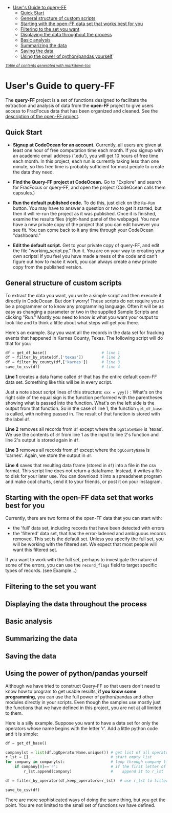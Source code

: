 - [User's Guide to query-FF](#user-s-guide-to-query-ff)
  * [Quick Start](#quick-start)
  * [General structure of custom scripts](#general-structure-of-custom-scripts)
  * [Starting with the open-FF data set that works best for you](#starting-with-the-open-ff-data-set-that-works-best-for-you)
  * [Filtering to the set you want](#filtering-to-the-set-you-want)
  * [Displaying the data throughout the process](#displaying-the-data-throughout-the-process)
  * [Basic analysis](#basic-analysis)
  * [Summarizing the data](#summarizing-the-data)
  * [Saving the data](#saving-the-data)
  * [Using the power of python/pandas yourself](#using-the-power-of-python-pandas-yourself)

<small><i><a href='http://ecotrust-canada.github.io/markdown-toc/'>Table of contents generated with markdown-toc</a></i></small>


# User's Guide to query-FF

The **query-FF** project is a set of functions designed to facilitate the extraction
and analysis of data from the **open-FF** project to give users access to FracFocus data
that has been organized and cleaned.  See the [description of the open-FF project](https://frackingchemicaldisclosure.wordpress.com/).  

## Quick Start
- **Signup at CodeOcean for an account.**  Currently, all users are given at least one hour
of free computation time each month. If you signup with an academic email 
address ('.edu'), you will get 10 hours of free time each month.  In this project,
each run is currently taking less than one minute, so this free time is probably
sufficient for most people to create the data they need.

- **Find the Query-FF project at CodeOcean.**  Go to "Explore" and search for 
FracFocus or query-FF, and open the project (CodeOcean calls them capsules.)

- **Run the default published code.**  To do this, just click on the `Re-Run` button.
You may have to answer a question or two to get it started, but then it will re-run 
the project as it was published. Once it is finished, examine the results files (right-hand
panel of the webpage). You now have a new private copy of the project that you
can edit however you see fit.  You can come back to it any time through your 
CodeOcean "dashboard."

- **Edit the default script.** Get to your private copy of query-FF, and edit
the file "working_script.py."  Run it.  You are on your way to creating your own scripts! 
If you feel you have made a mess of the code and can't figure out how to make 
it work, you 
can always create a new private copy from the published version.


## General structure of custom scripts 

To extract the data you want, you write a simple script and then execute it
directly in CodeOcean.  But don't worry! These scripts do not require you to
be a programmer or to know any programming language.  Often it will be as easy as
changing a parameter or two in the supplied Sample Scripts and clicking "Run." 
Mostly you need to know is
what you want your output to look like and to think a little about what steps
will get you there.

Here's an example.  Say you want all the records in the data set for fracking events
that happened in Karnes County, Texas.  The following script will do that for you:

``` python
df = get_df_base()                        # line 1
df = filter_by_state(df,['texas'])        # line 2
df = filter_by_county(df,['karnes'])      # line 3
save_to_csv(df)                           # line 4
```
**Line 1** creates a data frame called `df` that has the entire default open-FF data set.
Something like this will be in every script. 

Just a note about script lines of this structure:  `xxx = yyy()` : What's on the 
right side of the equal sign is the function performed with the parentheses 
showing what is passed into the function.  What's on the left side
is the output from that function.  So in the case of line 1, the function 
`get_df_base`
is called, with nothing passed in.  The result of that function is
stored with the label `df`.

**Line 2** removes all records from `df` except where the `bgStateName` is 'texas'.  
We use the contents of `df` from line 1 as the input to line 2's function and
line 2's output is stored again in `df`.

**Line 3** removes all records from `df` except where the `bgCountyName` is 'carnes'.
Again, we store the output in `df`.

**Line 4** saves that resulting data frame (stored in `df`) into a file in the csv format.  This script
line does not return a dataframe.  Instead, it writes a file to disk for your later use. 
You can download it into a spreadsheet program and make cool charts, 
send it to your friends, or post it on your Instagram. 

## Starting with the open-FF data set that works best for you
Currently, there are two forms of the open-FF data that you can start with:
- the 'full' data set, including records that have been detected with errors
- the 'filtered' data set, that has the error-ladened and ambiguous 
records removed.  This set 
is the default set. Unless you specify the full set, you will be working with the 
filtered set.  We expect that most people will want this filtered set.

If you want to work with the full set, perhaps to investigate the nature of some
of the errors, you can use the `record_flags` field to target specific types of 
records.  (see Example...)  

## Filtering to the set you want


## Displaying the data throughout the process


## Basic analysis


## Summarizing the data


## Saving the data


## Using the power of python/pandas yourself
Although we have tried to construct Query-FF so that users don't need to know
how to program to get usable results, **if you know some programming**, you can 
use the full power of python/pandas and other
modules directly in your scripts.  Even though the samples use mostly just 
the functions that we
have defined in this project, you are not at all limited to them.  

Here is a silly example.  Suppose you want to have a data set for only the
operators whose name begins with the letter 'r'.  Add a little python code and
it is simple:

```python
df = get_df_base()                        

companylst = list(df.bgOperatorName.unique()) # get list of all operators
r_lst = []                                    # start empty list
for company in companylst:                    # loop through company list
    if company[0]=='r':                       # if the first letter of the name is 'r'
        r_lst.append(company)                 #    append it to r_lst

df = filter_by_operator(df,keep_operators=r_lst)  # use r_lst to filter

save_to_csv(df)
```
There are more sophisticated ways of doing the same thing, but you get the
point.  You are not limited to the small set of functions *we* have defined.
